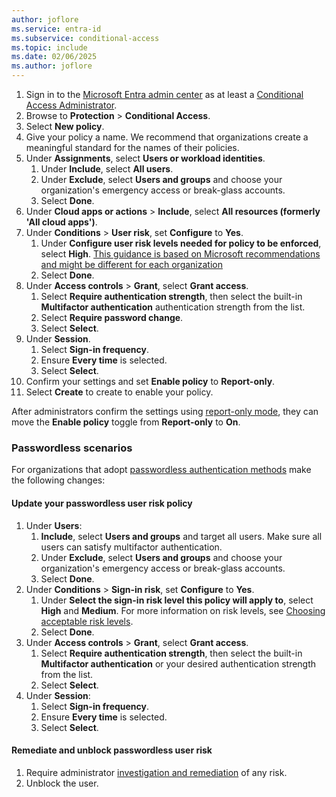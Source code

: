 ```yaml
---
author: joflore
ms.service: entra-id
ms.subservice: conditional-access
ms.topic: include
ms.date: 02/06/2025
ms.author: joflore
---
```


1. Sign in to the [Microsoft Entra admin center](https://entra.microsoft.com) as at least a [Conditional Access Administrator](~/identity/role-based-access-control/permissions-reference.md#conditional-access-administrator).
1. Browse to **Protection** > **Conditional Access**.
1. Select **New policy**.
1. Give your policy a name. We recommend that organizations create a meaningful standard for the names of their policies.
1. Under **Assignments**, select **Users or workload identities**.
   1. Under **Include**, select **All users**.
   1. Under **Exclude**, select **Users and groups** and choose your organization's emergency access or break-glass accounts. 
   1. Select **Done**.
1. Under **Cloud apps or actions** > **Include**, select **All resources (formerly 'All cloud apps')**.
1. Under **Conditions** > **User risk**, set **Configure** to **Yes**. 
   1. Under **Configure user risk levels needed for policy to be enforced**, select **High**. [This guidance is based on Microsoft recommendations and might be different for each organization](../id-protection/howto-identity-protection-configure-risk-policies.md#choosing-acceptable-risk-levels)
   1. Select **Done**.
1. Under **Access controls** > **Grant**, select **Grant access**.
   1. Select **Require authentication strength**, then select the built-in **Multifactor authentication** authentication strength from the list.
   1. Select **Require password change**.
   1. Select **Select**.
1. Under **Session**.
   1. Select **Sign-in frequency**.
   1. Ensure **Every time** is selected.
   1. Select **Select**.
1. Confirm your settings and set **Enable policy** to **Report-only**.
1. Select **Create** to create to enable your policy.

After administrators confirm the settings using [report-only mode](../identity/conditional-access/howto-conditional-access-insights-reporting.md), they can move the **Enable policy** toggle from **Report-only** to **On**.

### Passwordless scenarios

For organizations that adopt [passwordless authentication methods](/entra/identity/authentication/howto-authentication-passwordless-deployment) make the following changes: 

#### Update your passwordless user risk policy

1. Under **Users**:
   1. **Include**, select **Users and groups** and target all users. Make sure all users can satisfy multifactor authentication.
   1. Under **Exclude**, select **Users and groups** and choose your organization's emergency access or break-glass accounts.
   1. Select **Done**.
1. Under **Conditions** > **Sign-in risk**, set **Configure** to **Yes**.
    1. Under **Select the sign-in risk level this policy will apply to**, select **High** and **Medium**. For more information on risk levels, see [Choosing acceptable risk levels](howto-identity-protection-configure-risk-policies.md#choosing-acceptable-risk-levels).
    1. Select **Done**.
1. Under **Access controls** > **Grant**, select **Grant access**.
    1. Select **Require authentication strength**, then select the built-in **Multifactor authentication** or your desired authentication strength from the list.
    1. Select **Select**.
1. Under **Session**:
    1. Select **Sign-in frequency**.
    1. Ensure **Every time** is selected.
    1. Select **Select**.

#### Remediate and unblock passwordless user risk

1. Require administrator [investigation and remediation](/entra/id-protection/howto-identity-protection-investigate-risk) of any risk.
1. Unblock the user.
 